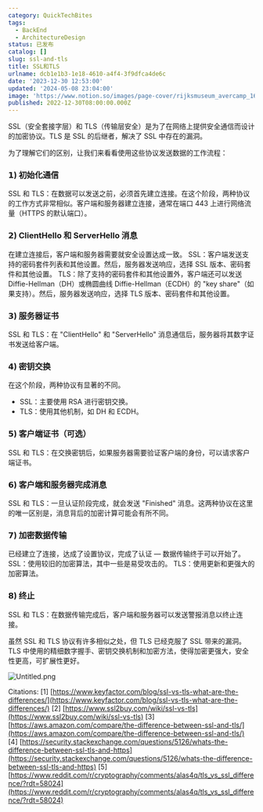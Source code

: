 ```yaml
---
category: QuickTechBites
tags:
  - BackEnd
  - ArchitectureDesign
status: 已发布
catalog: []
slug: ssl-and-tls
title: SSL和TLS
urlname: dcb1e1b3-1e18-4610-a4f4-3f9dfca4de6c
date: '2023-12-30 12:53:00'
updated: '2024-05-08 23:04:00'
image: 'https://www.notion.so/images/page-cover/rijksmuseum_avercamp_1620.jpg'
published: 2022-12-30T08:00:00.000Z
---
```


SSL（安全套接字层）和 TLS（传输层安全）是为了在网络上提供安全通信而设计的加密协议。TLS 是 SSL 的后继者，解决了 SSL 中存在的漏洞。


为了理解它们的区别，让我们来看看使用这些协议发送数据的工作流程：


### 𝟭) 初始化通信


SSL 和 TLS：在数据可以发送之前，必须首先建立连接。在这个阶段，两种协议的工作方式非常相似。客户端和服务器建立连接，通常在端口 443 上进行网络流量（HTTPS 的默认端口）。


### 𝟮) ClientHello 和 ServerHello 消息


在建立连接后，客户端和服务器需要就安全设置达成一致。
SSL：客户端发送支持的密码套件列表和其他设置。然后，服务器发送响应，选择 SSL 版本、密码套件和其他设置。
TLS：除了支持的密码套件和其他设置外，客户端还可以发送 Diffie-Hellman（DH）或椭圆曲线 Diffie-Hellman（ECDH）的 "key share"（如果支持）。然后，服务器发送响应，选择 TLS 版本、密码套件和其他设置。


### 𝟯) 服务器证书


SSL 和 TLS：在 "ClientHello" 和 "ServerHello" 消息通信后，服务器将其数字证书发送给客户端。


### 𝟰) 密钥交换


在这个阶段，两种协议有显著的不同。
- SSL：主要使用 RSA 进行密钥交换。
- TLS：使用其他机制，如 DH 和 ECDH。


### 𝟱) 客户端证书（可选）


SSL 和 TLS：在交换密钥后，如果服务器需要验证客户端的身份，可以请求客户端证书。


### 𝟲) 客户端和服务器完成消息


SSL 和 TLS：一旦认证阶段完成，就会发送 "Finished" 消息。这两种协议在这里的唯一区别是，消息背后的加密计算可能会有所不同。


### 𝟳) 加密数据传输


已经建立了连接，达成了设置协议，完成了认证 — 数据传输终于可以开始了。
SSL：使用较旧的加密算法，其中一些是易受攻击的。
TLS：使用更新和更强大的加密算法。


### 𝟴) 终止


SSL 和 TLS：在数据传输完成后，客户端和服务器可以发送警报消息以终止连接。


虽然 SSL 和 TLS 协议有许多相似之处，但 TLS 已经克服了 SSL 带来的漏洞。TLS 中使用的精细数字握手、密钥交换机制和加密方法，使得加密更强大，安全性更高，可扩展性更好。


![Untitled.png](https://prod-files-secure.s3.us-west-2.amazonaws.com/5d24fe63-e567-4804-86f9-9fdc62e13082/8ff987c5-7f31-4b50-83f5-c69ee7578c4a/Untitled.png?X-Amz-Algorithm=AWS4-HMAC-SHA256&X-Amz-Content-Sha256=UNSIGNED-PAYLOAD&X-Amz-Credential=ASIAZI2LB466SUVYX3C7%2F20250203%2Fus-west-2%2Fs3%2Faws4_request&X-Amz-Date=20250203T053653Z&X-Amz-Expires=3600&X-Amz-Security-Token=IQoJb3JpZ2luX2VjEPL%2F%2F%2F%2F%2F%2F%2F%2F%2F%2FwEaCXVzLXdlc3QtMiJGMEQCIH8Fu3Nh5XP8KqUhn0thAKb%2BFBGobcIeXOP1sDRZ44bNAiATEV4%2BKg%2BD3eZnm7trUn6zT%2FmDuKdeweycvSDlo5M%2FHCqIBAj7%2F%2F%2F%2F%2F%2F%2F%2F%2F%2F8BEAAaDDYzNzQyMzE4MzgwNSIMyZLMDyew7djSpczEKtwDcTv69pI1QE%2Bf3MmpF1rsHJfLL3GFQikUqCpnt%2FeVR2AlBZr0aKum%2Bke6ComJIa%2FP%2BKcfTZcUPr1XA0%2BOk0b49d%2Fwf4tOTlmNZ2EfHq3LqJxMEm4nF0jSr6ObGicwY%2Bc5GHYa%2F7mFvkLqq31Pmq7lNJO7ziiNOTF7%2FtjtVVgphYgvwApDIGxcMLu%2FW9mJloh8CArjOitsgvHDczr6qui%2F6IK8eACjSt8i6R04S91c44IJVA9wklt7gwkXIbjeAsDKIdfEuuJTWLI5ajmTtNo9QxQ1Z%2FudkTXCEoG5BkSrlNRyVFx%2BhToFvQ3SAO4QNSWR2SRXwCDCGnerq2WOESUqBG%2B70MDJp6pVWjmQigfHBe49Zdvn32dUq92y9zkN2c%2BFeevOO0SR1RRcUlwQIuVa%2BeE982nxmxhQy6JgyHL49RwkgIbETJOX68w41VyzPi%2FWdtJ%2FzqNrtphYLOq3T%2BRt0Ljpk8fD%2Bg2k5Nst8JsrpcGcvUSKmcT2U1PKAnZs5UDUPKLbNBTzLUaW0XMTLpY2Gr0FTh%2F46oG0WCMYMrAaDiAgTXADIe32635ZwibvN5%2FQFLoQFleW7sXuP1JVjtpkbJwOUMOzPKK7FRuzDVSx5PFVbt%2FyJJ9qBQhGVPww8b%2BAvQY6pgHOFx9KStR18yFZRjkb2oNcNBuR2oQDRV5dEOedR8kyEXFmmeehXXjDhMLRSVtXeDwQRw4QPxD61WB2wNe%2BOA45z5%2BamMJx2tB%2FMu%2BcaGvdwiarh23mfOZHNF1Fn%2FRdShWIXtsVc9SYhOBbHjNZ%2FeSEXyYG4qLTdKov8IoQ2Z04WIK%2Bd46Nt33Qc9%2FCEmmuk6aKBewdkCgNvds1fvBPOrgRultNgsdu&X-Amz-Signature=d79c8dc199f30ecd08909f889b85c2fcf51141a5ce2c271987253114053ad6a8&X-Amz-SignedHeaders=host&x-id=GetObject)


Citations:
[1] [https://www.keyfactor.com/blog/ssl-vs-tls-what-are-the-differences/](https://www.keyfactor.com/blog/ssl-vs-tls-what-are-the-differences/)
[2] [https://www.ssl2buy.com/wiki/ssl-vs-tls](https://www.ssl2buy.com/wiki/ssl-vs-tls)
[3] [https://aws.amazon.com/compare/the-difference-between-ssl-and-tls/](https://aws.amazon.com/compare/the-difference-between-ssl-and-tls/)
[4] [https://security.stackexchange.com/questions/5126/whats-the-difference-between-ssl-tls-and-https](https://security.stackexchange.com/questions/5126/whats-the-difference-between-ssl-tls-and-https)
[5] [https://www.reddit.com/r/cryptography/comments/alas4q/tls_vs_ssl_difference/?rdt=58024](https://www.reddit.com/r/cryptography/comments/alas4q/tls_vs_ssl_difference/?rdt=58024)

